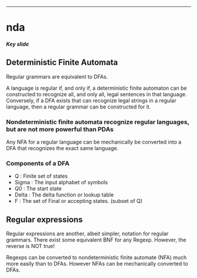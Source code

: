 
---

# nda

##### Key slide


## Deterministic Finite Automata


Regular grammars are equivalent to DFAs.

A language is regular if, and only if, a deterministic finite automaton
can be constructed to recognize all, and only all, legal sentences in that language.
Conversely, if a DFA exists that can recognize legal strings in a regular language,
then a regular grammar can be constructed for it.

### Nondeterministic finite automata recognize regular languages, but are not more powerful than PDAs

Any NFA for a regular language can be mechanically be converted into a DFA
that recognizes the exact same language.

### Components of a DFA

- Q : Finite set of states
- Sigma : The input alphabet of symbols
- Q0 : The start state
- Delta : The delta function or lookup table
- F : The set of Final or accepting states. (subset of Q)



## Regular expressions

Regular expressions are another, albeit simpler, notation for regular grammars.
There exist some equivalent BNF for any Regexp. However, the reverse is NOT true!

Regexps can be converted to nondeterministic finite automate (NFA) much more
easily than to DFAs. However NFAs can be mechanically converted to DFAs.

